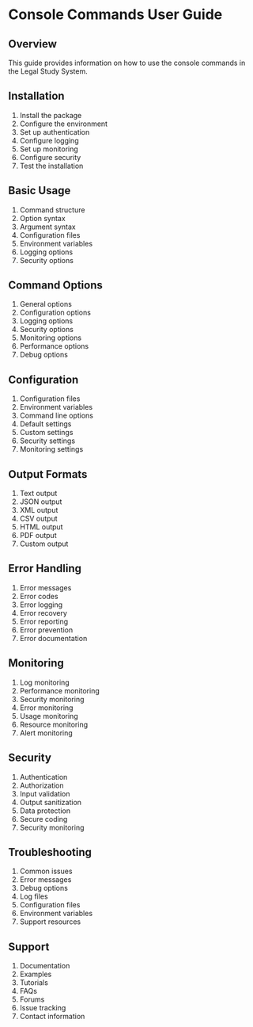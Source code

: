 # Console Commands User Guide

## Overview
This guide provides information on how to use the console commands in the Legal Study System.

## Installation
1. Install the package
2. Configure the environment
3. Set up authentication
4. Configure logging
5. Set up monitoring
6. Configure security
7. Test the installation

## Basic Usage
1. Command structure
2. Option syntax
3. Argument syntax
4. Configuration files
5. Environment variables
6. Logging options
7. Security options

## Command Options
1. General options
2. Configuration options
3. Logging options
4. Security options
5. Monitoring options
6. Performance options
7. Debug options

## Configuration
1. Configuration files
2. Environment variables
3. Command line options
4. Default settings
5. Custom settings
6. Security settings
7. Monitoring settings

## Output Formats
1. Text output
2. JSON output
3. XML output
4. CSV output
5. HTML output
6. PDF output
7. Custom output

## Error Handling
1. Error messages
2. Error codes
3. Error logging
4. Error recovery
5. Error reporting
6. Error prevention
7. Error documentation

## Monitoring
1. Log monitoring
2. Performance monitoring
3. Security monitoring
4. Error monitoring
5. Usage monitoring
6. Resource monitoring
7. Alert monitoring

## Security
1. Authentication
2. Authorization
3. Input validation
4. Output sanitization
5. Data protection
6. Secure coding
7. Security monitoring

## Troubleshooting
1. Common issues
2. Error messages
3. Debug options
4. Log files
5. Configuration files
6. Environment variables
7. Support resources

## Support
1. Documentation
2. Examples
3. Tutorials
4. FAQs
5. Forums
6. Issue tracking
7. Contact information 